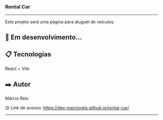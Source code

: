 ### Rental Car

---

Este projeto será uma página para aluguél de veículos.

## 🚀 Em desenvolvimento...

## 📋 Tecnologias
React + Vite

## ✒️ Autor
Márcio Reis

😊 Link de acesso: https://dev-marcioreis.github.io/rental-car/

---


